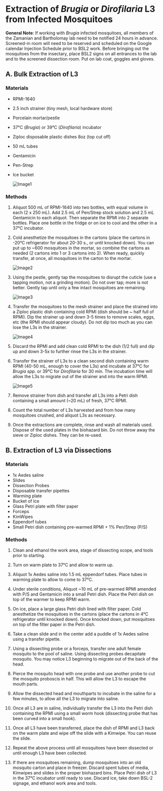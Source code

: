 # Extraction of *Brugia* or *Dirofilaria* L3 from Infected Mosquitoes

**General Note**: If working with *Brugia* infected mosquitoes, all members of the Zamanian and Bartholomay lab need to be notified 24 hours in advance. Screened-in room will need to be reserved and scheduled on the Google calendar Injection Schedule prior to BSL2 work. Before bringing out the mosquitoes from the insectary, place BSL2 signs on all entrances to the lab and to the screened dissection room. Put on lab coat, goggles and gloves.

## A. Bulk Extraction of L3
### Materials
- RPMI-1640  
- 2.5 inch strainer (tiny mesh, local hardware store)  
- Porcelain mortar/pestle  
- 37°C (*Brugia*) or 39°C (*Dirofilaria*) incubator    
- Ziploc disposable plastic dishes 8oz (top cut off)  
- 50 mL tubes   
- Gentamicin  
- Pen-Strep
- Ice bucket

    ![Image1](img/img1.png)

### Methods
1. Aliquot 500 mL of RPMI-1640 into two bottles, with equal volume in each (2 x 250 mL). Add 2.5 mL of Pen/Strep stock solution and 2.5 mL Gentamicin to each aliquot. Then separate the RPMI into 2 separate bottles. Place one bottle in the fridge or on ice to cool and the other in a 37°C incubator.

2. Cold anesthetize the mosquitoes in the cartons (place the cartons in -20°C refrigerator for about 20-30 s., or until knocked down). You can put up to ~600 mosquitoes in the mortar, so combine the cartons as needed (2 cartons into 1 or 3 cartons into 2). When ready, quickly transfer, at once, all mosquitoes in the carton to the mortar.

    ![Image2](img/img2.png)

3. Using the pestle, gently tap the mosquitoes to disrupt the cuticle (use a tapping motion, not a grinding motion). Do not over tap; more is not better. Gently tap until only a few intact mosquitoes are remaining.

    ![Image3](img/img3.png)

4. Transfer the mosquitoes to the mesh strainer and place the strained into a Ziploc plastic dish containing cold RPMI (dish should be ~ half full of RPMI). Dip the strainer up and down 3-5 times to remove scales, eggs, etc (the RPMI should appear cloudy). Do not dip too much as you can lose the L3s in the strainer.

    ![Image4](img/img4.png)

5. Discard the RPMI and add clean cold RPMI to the dish (1/2 full) and dip up and down 3-5x to further rinse the L3s in the strainer.

6. Transfer the strainer of L3s to a clean second dish containing warm RPMI (40-50 mL, enough to cover the L3s) and incubate at 37°C for *Brugia spp.* or 39°C for *Dirofilaria* for 30 min. The incubation time will allow the L3s to migrate out of the strainer and into the warm RPMI.

    ![Image5](img/img5.png)

7. Remove strainer from dish and transfer all L3s into a Petri dish containing a small amount (~20 mL) of fresh, 37°C RPMI.

8. Count the total number of L3s harvested and from how many mosquitoes crushed, and aliquot L3s as necessary.

9. Once the extractions are complete, rinse and wash all materials used. Dispose of the used plates in the biohazard bin. Do not throw away the sieve or Ziploc dishes. They can be re-used.

## B. Extraction of L3 via Dissections
### Materials
- 1x Aedes saline  
- Slides  
- Dissection Probes  
- Disposable transfer pipettes   
- Warming plate   
- Bucket of Ice  
- Glass Petri plate with filter paper   
- Forceps  
- KimWipes   
- Eppendorf tubes   
- Small Petri dish containing pre-warmed RPMI + 1% Pen/Strep (P/S)

### Methods
1. Clean and ethanol the work area, stage of dissecting scope, and tools prior to starting.

2. Turn on warm plate to 37°C and allow to warm up.

3. Aliquot 1x Aedes saline into 1.5 mL eppendorf tubes. Place tubes in warming plate to allow to come to 37°C.

4. Under sterile conditions, Aliquot ~10 mL of pre-warmed RPMI amended with P/S and Gentamicin into a small Petri dish. Place the Petri dish on top of the warmer to keep RPMI warm.

5. On ice, place a large glass Petri dish lined with filter paper.
Cold anesthetize the mosquitoes in the cartons (place the cartons in 4°C refrigerator until knocked down). Once knocked down, put mosquitoes on top of the filter paper in the Petri dish.

6. Take a clean slide and in the center add a puddle of 1x Aedes saline using a transfer pipette.

7. Using a dissecting probe or a forceps, transfer one adult female mosquito to the pool of saline. Using dissecting probes decapitate mosquito. You may notice L3 beginning to migrate out of the back of the head.

8. Pierce the mosquito head with one probe and use another probe to cut the mosquito proboscis in half. This will allow the L3 to escape the mouth parts.

9. Allow the dissected head and mouthparts to incubate in the saline for a few minutes, to allow all the L3 to migrate into saline.

10. Once all L3 are in saline, individually transfer the L3 into the Petri dish containing the RPMI using a small worm hook (dissecting probe that has been curved into a small hook).

11. Once all L3 have been transferred, place the dish of RPMI and L3 back on the warm plate and wipe off the slide with a Kimwipe. You can reuse the slide.

12. Repeat the above process until all mosquitoes have been dissected or until enough L3 have been collected.

13. If there are mosquitoes remaining, dump mosquitoes into an old mosquito carton and place in freezer. Discard spent tubes of media, Kimwipes and slides in the proper biohazard bins. Place Petri dish of L3 in the 37°C incubator until ready to use. Discard ice, take down BSL-2 signage, and ethanol work area and tools.
